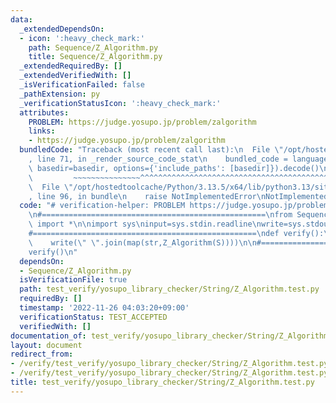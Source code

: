```yaml
---
data:
  _extendedDependsOn:
  - icon: ':heavy_check_mark:'
    path: Sequence/Z_Algorithm.py
    title: Sequence/Z_Algorithm.py
  _extendedRequiredBy: []
  _extendedVerifiedWith: []
  _isVerificationFailed: false
  _pathExtension: py
  _verificationStatusIcon: ':heavy_check_mark:'
  attributes:
    PROBLEM: https://judge.yosupo.jp/problem/zalgorithm
    links:
    - https://judge.yosupo.jp/problem/zalgorithm
  bundledCode: "Traceback (most recent call last):\n  File \"/opt/hostedtoolcache/Python/3.13.5/x64/lib/python3.13/site-packages/onlinejudge_verify/documentation/build.py\"\
    , line 71, in _render_source_code_stat\n    bundled_code = language.bundle(stat.path,\
    \ basedir=basedir, options={'include_paths': [basedir]}).decode()\n          \
    \         ~~~~~~~~~~~~~~~^^^^^^^^^^^^^^^^^^^^^^^^^^^^^^^^^^^^^^^^^^^^^^^^^^^^^^^^^^^^^^^^^^\n\
    \  File \"/opt/hostedtoolcache/Python/3.13.5/x64/lib/python3.13/site-packages/onlinejudge_verify/languages/python.py\"\
    , line 96, in bundle\n    raise NotImplementedError\nNotImplementedError\n"
  code: "# verification-helper: PROBLEM https://judge.yosupo.jp/problem/zalgorithm\n\
    \n#==================================================\nfrom Sequence.Z_Algorithm\
    \ import *\n\nimport sys\ninput=sys.stdin.readline\nwrite=sys.stdout.write\n\n\
    #==================================================\ndef verify():\n    S=input()[:-1]\n\
    \    write(\" \".join(map(str,Z_Algorithm(S))))\n\n#==================================================\n\
    verify()\n"
  dependsOn:
  - Sequence/Z_Algorithm.py
  isVerificationFile: true
  path: test_verify/yosupo_library_checker/String/Z_Algorithm.test.py
  requiredBy: []
  timestamp: '2022-11-26 04:03:20+09:00'
  verificationStatus: TEST_ACCEPTED
  verifiedWith: []
documentation_of: test_verify/yosupo_library_checker/String/Z_Algorithm.test.py
layout: document
redirect_from:
- /verify/test_verify/yosupo_library_checker/String/Z_Algorithm.test.py
- /verify/test_verify/yosupo_library_checker/String/Z_Algorithm.test.py.html
title: test_verify/yosupo_library_checker/String/Z_Algorithm.test.py
---
```

